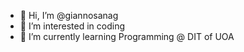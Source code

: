 - 👋 Hi, I’m @giannosanag
- 👀 I’m interested in coding
- 🌱 I’m currently learning Programming @ DIT of UOA


<!---
giannosanag/giannosanag is a ✨ special ✨ repository because its `README.md` (this file) appears on your GitHub profile.
You can click the Preview link to take a look at your changes.
--->
